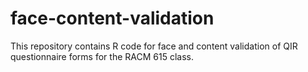 # face-content-validation
This repository contains R code for face and content validation of QIR questionnaire forms for the RACM 615 class.
